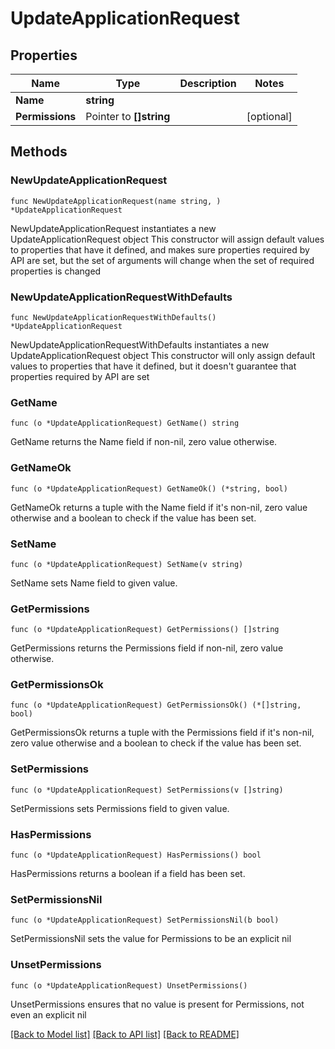 # UpdateApplicationRequest

## Properties

Name | Type | Description | Notes
------------ | ------------- | ------------- | -------------
**Name** | **string** |  | 
**Permissions** | Pointer to **[]string** |  | [optional] 

## Methods

### NewUpdateApplicationRequest

`func NewUpdateApplicationRequest(name string, ) *UpdateApplicationRequest`

NewUpdateApplicationRequest instantiates a new UpdateApplicationRequest object
This constructor will assign default values to properties that have it defined,
and makes sure properties required by API are set, but the set of arguments
will change when the set of required properties is changed

### NewUpdateApplicationRequestWithDefaults

`func NewUpdateApplicationRequestWithDefaults() *UpdateApplicationRequest`

NewUpdateApplicationRequestWithDefaults instantiates a new UpdateApplicationRequest object
This constructor will only assign default values to properties that have it defined,
but it doesn't guarantee that properties required by API are set

### GetName

`func (o *UpdateApplicationRequest) GetName() string`

GetName returns the Name field if non-nil, zero value otherwise.

### GetNameOk

`func (o *UpdateApplicationRequest) GetNameOk() (*string, bool)`

GetNameOk returns a tuple with the Name field if it's non-nil, zero value otherwise
and a boolean to check if the value has been set.

### SetName

`func (o *UpdateApplicationRequest) SetName(v string)`

SetName sets Name field to given value.


### GetPermissions

`func (o *UpdateApplicationRequest) GetPermissions() []string`

GetPermissions returns the Permissions field if non-nil, zero value otherwise.

### GetPermissionsOk

`func (o *UpdateApplicationRequest) GetPermissionsOk() (*[]string, bool)`

GetPermissionsOk returns a tuple with the Permissions field if it's non-nil, zero value otherwise
and a boolean to check if the value has been set.

### SetPermissions

`func (o *UpdateApplicationRequest) SetPermissions(v []string)`

SetPermissions sets Permissions field to given value.

### HasPermissions

`func (o *UpdateApplicationRequest) HasPermissions() bool`

HasPermissions returns a boolean if a field has been set.

### SetPermissionsNil

`func (o *UpdateApplicationRequest) SetPermissionsNil(b bool)`

 SetPermissionsNil sets the value for Permissions to be an explicit nil

### UnsetPermissions
`func (o *UpdateApplicationRequest) UnsetPermissions()`

UnsetPermissions ensures that no value is present for Permissions, not even an explicit nil

[[Back to Model list]](../README.md#documentation-for-models) [[Back to API list]](../README.md#documentation-for-api-endpoints) [[Back to README]](../README.md)


